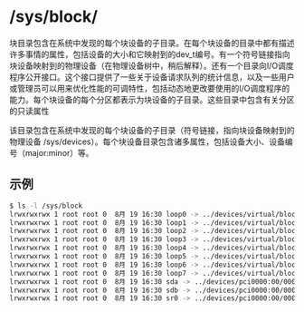 # /sys/block/

块目录包含在系统中发现的每个块设备的子目录。在每个块设备的目录中都有描述许多事情的属性，包括设备的大小和它映射到的dev_t编号。有一个符号链接指向块设备映射到的物理设备（在物理设备树中，稍后解释）。还有一个目录向I/O调度程序公开接口。这个接口提供了一些关于设备请求队列的统计信息，以及一些用户或管理员可以用来优化性能的可调特性，包括动态地更改要使用的I/O调度程序的能力。每个块设备的每个分区都表示为块设备的子目录。这些目录中包含有关分区的只读属性

该目录包含在系统中发现的每个块设备的子目录（符号链接，指向块设备映射到的物理设备 /sys/devices）。每个块设备目录包含诸多属性，包括设备大小、设备编号（major:minor）等。

## 示例

```sh
$ ls -l /sys/block
lrwxrwxrwx 1 root root 0  8月 19 16:30 loop0 -> ../devices/virtual/block/loop0
lrwxrwxrwx 1 root root 0  8月 19 16:30 loop1 -> ../devices/virtual/block/loop1
lrwxrwxrwx 1 root root 0  8月 19 16:30 loop2 -> ../devices/virtual/block/loop2
lrwxrwxrwx 1 root root 0  8月 19 16:30 loop3 -> ../devices/virtual/block/loop3
lrwxrwxrwx 1 root root 0  8月 19 16:30 loop4 -> ../devices/virtual/block/loop4
lrwxrwxrwx 1 root root 0  8月 19 16:30 loop5 -> ../devices/virtual/block/loop5
lrwxrwxrwx 1 root root 0  8月 19 16:30 loop6 -> ../devices/virtual/block/loop6
lrwxrwxrwx 1 root root 0  8月 19 16:30 loop7 -> ../devices/virtual/block/loop7
lrwxrwxrwx 1 root root 0  8月 19 16:30 sda -> ../devices/pci0000:00/0000:00:1f.2/ata1/host0/target0:0:0/0:0:0:0/block/sda
lrwxrwxrwx 1 root root 0  8月 19 16:30 sdb -> ../devices/pci0000:00/0000:00:1f.2/ata2/host1/target1:0:0/1:0:0:0/block/sdb
lrwxrwxrwx 1 root root 0  8月 19 16:30 sr0 -> ../devices/pci0000:00/0000:00:1f.2/ata3/host2/target2:0:0/2:0:0:0/block/sr0
```